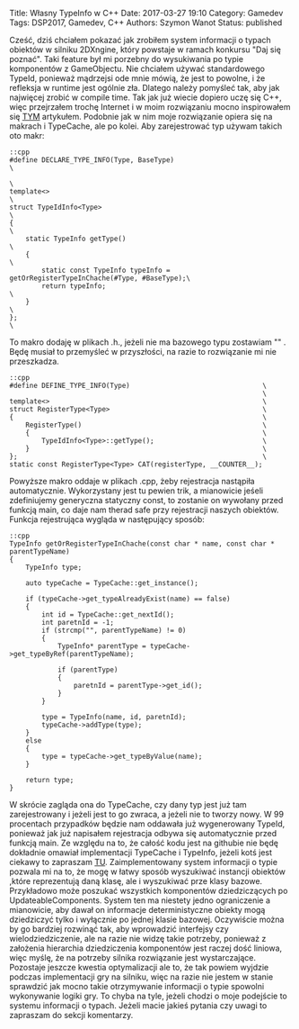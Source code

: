 Title: Własny TypeInfo w C++
Date: 2017-03-27 19:10
Category: Gamedev
Tags: DSP2017, Gamedev, C++
Authors: Szymon Wanot
Status: published

Cześć, dziś chciałem pokazać jak zrobiłem system informacji o typach obiektów w silniku 2DXngine, który powstaje w ramach konkursu "Daj się poznać". Taki feature był mi porzebny do wysukiwania po typie komponentów z GameObjectu. Nie chciałem używać standardowego  TypeId, ponieważ mądrzejsi ode mnie mówią, że jest to powolne, i że refleksja w  runtime jest ogólnie zła. Dlatego należy pomyśleć tak, aby jak najwięcej zrobić w compile time. Tak jak już wiecie dopiero uczę się C++, więc przejrzałem trochę Internet i w moim rozwiązaniu mocno inspirowałem się [TYM](http://www.axelmenzel.de/articles/rtti) artykułem. Podobnie jak w nim moje rozwiązanie opiera się na makrach i TypeCache, ale po kolei. Aby zarejestrować typ używam takich oto makr:

    ::cpp
    #define DECLARE_TYPE_INFO(Type, BaseType)                                            \
                                                                                         \
    template<>                                                                           \
    struct TypeIdInfo<Type>                                                              \
    {                                                                                    \
        static TypeInfo getType()                                                        \
        {                                                                                \
            static const TypeInfo typeInfo = getOrRegisterTypeInChache(#Type, #BaseType);\
            return typeInfo;                                                             \
        }                                                                                \
    };                                                                                   \


To makro dodaję w plikach .h., jeżeli nie ma bazowego typu zostawiam "" . Będę musiał to przemyśleć w przyszłości, na razie to rozwiązanie mi nie przeszkadza.

    ::cpp
    #define DEFINE_TYPE_INFO(Type)                                 \
                                                                   \
    template<>                                                     \
    struct RegisterType<Type>                                      \
    {                                                              \
        RegisterType()                                             \
        {                                                          \
            TypeIdInfo<Type>::getType();                           \
        }                                                          \
    };                                                             \
    static const RegisterType<Type> CAT(registerType, __COUNTER__);

Powyższe makro oddaje w plikach .cpp, żeby rejestracja nastąpiła automatycznie. Wykorzystany jest tu pewien trik, a mianowicie jeśeli zdefiniujemy generyczna statyczny const, to zostanie on wywołany przed funkcją main, co daje nam therad safe przy rejestracji naszych obiektów.
Funkcja rejestrująca wygląda w następujący sposób:

    ::cpp
    TypeInfo getOrRegisterTypeInChache(const char * name, const char * parentTypeName)
    {
        TypeInfo type;

        auto typeCache = TypeCache::get_instance();

        if (typeCache->get_typeAlreadyExist(name) == false)
        {
            int id = TypeCache::get_nextId();
            int paretnId = -1;
            if (strcmp("", parentTypeName) != 0)
            {
                TypeInfo* parentType = typeCache->get_typeByRef(parentTypeName);

                if (parentType)
                {
                    paretnId = parentType->get_id();
                }
            }

            type = TypeInfo(name, id, paretnId);
            typeCache->addType(type);
        }
        else
        {
            type = typeCache->get_typeByValue(name);
        }

        return type;
    }

W skrócie zagląda ona do TypeCache, czy dany typ jest już tam zarejestrowany i jeżeli jest to go zwraca, a jeżeli nie to tworzy nowy. W 99 procentach przypadków będzie nam oddawała już wygenerowany TypeId, ponieważ jak już napisałem rejestracja odbywa się automatycznie przed funkcją main. Ze względu na to, że całość kodu jest na githubie nie będę dokładnie omawiał implementacji TypeCache i TypeInfo, jeżeli kotś jest ciekawy to zapraszam [TU](https://github.com/Harunx9/2DXngine/tree/master/2DXngine.Core/src/TypeInformation). Zaimplementowany system informacji o typie pozwala mi na to, że mogę w łatwy sposób wyszukiwać instancji obiektów ,które reprezentują daną klasę, ale i wyszukiwać prze klasy bazowe. Przykładowo może poszukać wszystkich komponentów dziedziczących po UpdateableComponents. System ten ma niestety jedno ograniczenie a mianowicie, aby dawał on informacje deterministyczne obiekty mogą dziedziczyć tylko i wyłącznie po jednej klasie bazowej. Oczywiście można by go bardziej rozwinąć tak, aby wprowadzić interfejsy czy wielodziedziczenie, ale na razie nie widzę takie potrzeby, ponieważ z założenia hierarchia dziedziczenia komponentów jest raczej dość liniowa, więc myślę, że na potrzeby silnika rozwiązanie jest wystarczające. Pozostaje jeszcze kwestia optymalizacji ale to, że tak powiem wyjdzie podczas implementacji gry na silniku, więc na razie nie jestem w stanie sprawdzić jak mocno takie otrzymywanie informacji o typie spowolni wykonywanie logiki gry. To chyba na tyle, jeżeli chodzi o moje podejście to systemu informacji o typach. Jeżeli macie jakieś pytania czy uwagi to zapraszam do sekcji komentarzy.